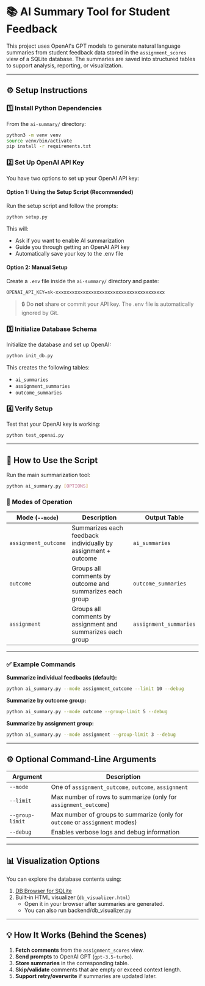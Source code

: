 # 📚 AI Summary Tool for Student Feedback

This project uses OpenAI's GPT models to generate natural language summaries from student feedback data stored in the `assignment_scores` view of a SQLite database. The summaries are saved into structured tables to support analysis, reporting, or visualization.

---

## ⚙️ Setup Instructions

### 1️⃣ Install Python Dependencies

From the `ai-summary/` directory:

```bash
python3 -m venv venv
source venv/bin/activate
pip install -r requirements.txt
```

### 2️⃣ Set Up OpenAI API Key

You have two options to set up your OpenAI API key:

#### Option 1: Using the Setup Script (Recommended)
Run the setup script and follow the prompts:
```bash
python setup.py
```
This will:
- Ask if you want to enable AI summarization
- Guide you through getting an OpenAI API key
- Automatically save your key to the .env file

#### Option 2: Manual Setup
Create a `.env` file inside the `ai-summary/` directory and paste:
```
OPENAI_API_KEY=sk-xxxxxxxxxxxxxxxxxxxxxxxxxxxxxxxxxxxxxxxx
```

> 🔒 Do **not** share or commit your API key. The .env file is automatically ignored by Git.

### 3️⃣ Initialize Database Schema

Initialize the database and set up OpenAI:

```bash
python init_db.py
```

This creates the following tables:
- `ai_summaries`
- `assignment_summaries`
- `outcome_summaries`

### 4️⃣ Verify Setup

Test that your OpenAI key is working:
```bash
python test_openai.py
```

---

## 🚀 How to Use the Script

Run the main summarization tool:

```bash
python ai_summary.py [OPTIONS]
```

### 🔢 Modes of Operation

| Mode (`--mode`)            | Description                                                                 | Output Table              |
|----------------------------|-----------------------------------------------------------------------------|---------------------------|
| `assignment_outcome`       | Summarizes each feedback individually by assignment + outcome               | `ai_summaries`            |
| `outcome`                  | Groups all comments by outcome and summarizes each group                   | `outcome_summaries`       |
| `assignment`               | Groups all comments by assignment and summarizes each group                | `assignment_summaries`    |

---

### ✅ Example Commands

**Summarize individual feedbacks (default):**

```bash
python ai_summary.py --mode assignment_outcome --limit 10 --debug
```

**Summarize by outcome group:**

```bash
python ai_summary.py --mode outcome --group-limit 5 --debug
```

**Summarize by assignment group:**

```bash
python ai_summary.py --mode assignment --group-limit 3 --debug
```

---

## ⚙️ Optional Command-Line Arguments

| Argument            | Description                                                                 |
|---------------------|------------------------------------------------------------------------------|
| `--mode`             | One of `assignment_outcome`, `outcome`, `assignment`                        |
| `--limit`            | Max number of rows to summarize (only for `assignment_outcome`)             |
| `--group-limit`      | Max number of groups to summarize (only for `outcome` or `assignment` modes)|
| `--debug`            | Enables verbose logs and debug information                                  |

---

## 📊 Visualization Options

You can explore the database contents using:

1. [DB Browser for SQLite](https://sqlitebrowser.org/)
2. Built-in HTML visualizer (`db_visualizer.html`)
   - Open it in your browser after summaries are generated.
   - You can also run backend/db_visualizer.py

---

## 💡 How It Works (Behind the Scenes)

1. **Fetch comments** from the `assignment_scores` view.
2. **Send prompts** to OpenAI GPT (`gpt-3.5-turbo`).
3. **Store summaries** in the corresponding table.
4. **Skip/validate** comments that are empty or exceed context length.
5. **Support retry/overwrite** if summaries are updated later.
